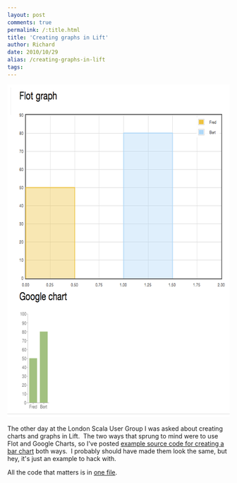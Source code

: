 ```yaml
---
layout: post
comments: true
permalink: /:title.html
title: 'Creating graphs in Lift'
author: Richard
date: 2010/10/29
alias: /creating-graphs-in-lift
tags:
---
```


<img src="/img/posts/flkexport2018/15554227074_feaf2a5c36_o.png" width="651" height="753" alt="4ff9dbd4add81-31900974-0-bar_chart_example">

The other day at the London Scala User Group I was asked about creating
charts and graphs in Lift.  The two ways that sprung to mind were to use
Flot and Google Charts, so I've posted [example source code for creating
a bar chart][] both ways.  I probably should have made them look the
same, but hey, it's just an example to hack with.

All the code that matters is in [one file][].

  [example source code for creating a bar chart]: http://github.com/d6y/lift-graph-example
  [one file]: http://github.com/d6y/lift-graph-example/blob/master/src/main/scala/com/dallaway/snippet/Viz.scala

